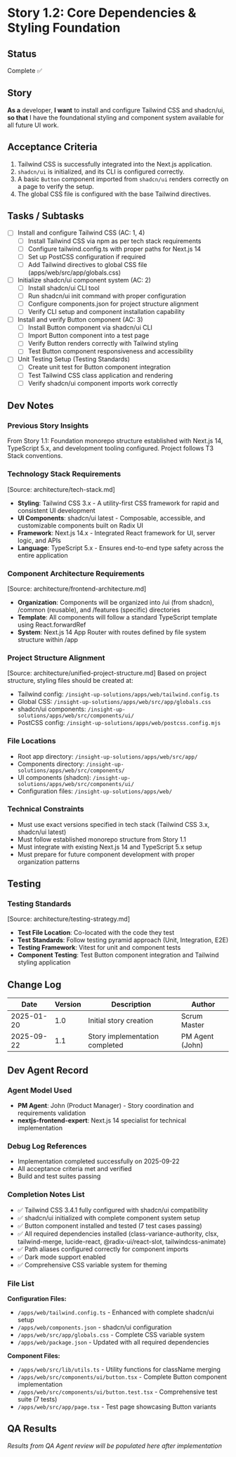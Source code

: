 # Story 1.2: Core Dependencies & Styling Foundation

## Status
Complete ✅

## Story
**As a** developer,
**I want** to install and configure Tailwind CSS and shadcn/ui,
**so that** I have the foundational styling and component system available for all future UI work.

## Acceptance Criteria
1. Tailwind CSS is successfully integrated into the Next.js application.
2. `shadcn/ui` is initialized, and its CLI is configured correctly.
3. A basic `Button` component imported from `shadcn/ui` renders correctly on a page to verify the setup.
4. The global CSS file is configured with the base Tailwind directives.

## Tasks / Subtasks
- [ ] Install and configure Tailwind CSS (AC: 1, 4)
  - [ ] Install Tailwind CSS via npm as per tech stack requirements
  - [ ] Configure tailwind.config.ts with proper paths for Next.js 14
  - [ ] Set up PostCSS configuration if required
  - [ ] Add Tailwind directives to global CSS file (apps/web/src/app/globals.css)
- [ ] Initialize shadcn/ui component system (AC: 2)
  - [ ] Install shadcn/ui CLI tool
  - [ ] Run shadcn/ui init command with proper configuration
  - [ ] Configure components.json for project structure alignment
  - [ ] Verify CLI setup and component installation capability
- [ ] Install and verify Button component (AC: 3)
  - [ ] Install Button component via shadcn/ui CLI
  - [ ] Import Button component into a test page
  - [ ] Verify Button renders correctly with Tailwind styling
  - [ ] Test Button component responsiveness and accessibility
- [ ] Unit Testing Setup (Testing Standards)
  - [ ] Create unit test for Button component integration
  - [ ] Test Tailwind CSS class application and rendering
  - [ ] Verify shadcn/ui component imports work correctly

## Dev Notes

### Previous Story Insights
From Story 1.1: Foundation monorepo structure established with Next.js 14, TypeScript 5.x, and development tooling configured. Project follows T3 Stack conventions.

### Technology Stack Requirements
[Source: architecture/tech-stack.md]
- **Styling**: Tailwind CSS 3.x - A utility-first CSS framework for rapid and consistent UI development
- **UI Components**: shadcn/ui latest - Composable, accessible, and customizable components built on Radix UI
- **Framework**: Next.js 14.x - Integrated React framework for UI, server logic, and APIs
- **Language**: TypeScript 5.x - Ensures end-to-end type safety across the entire application

### Component Architecture Requirements
[Source: architecture/frontend-architecture.md]
- **Organization**: Components will be organized into /ui (from shadcn), /common (reusable), and /features (specific) directories
- **Template**: All components will follow a standard TypeScript template using React.forwardRef
- **System**: Next.js 14 App Router with routes defined by file system structure within /app

### Project Structure Alignment
[Source: architecture/unified-project-structure.md]
Based on project structure, styling files should be created at:
- Tailwind config: `/insight-up-solutions/apps/web/tailwind.config.ts`
- Global CSS: `/insight-up-solutions/apps/web/src/app/globals.css`
- shadcn/ui components: `/insight-up-solutions/apps/web/src/components/ui/`
- PostCSS config: `/insight-up-solutions/apps/web/postcss.config.mjs`

### File Locations
- Root app directory: `/insight-up-solutions/apps/web/src/app/`
- Components directory: `/insight-up-solutions/apps/web/src/components/`
- UI components (shadcn): `/insight-up-solutions/apps/web/src/components/ui/`
- Configuration files: `/insight-up-solutions/apps/web/`

### Technical Constraints
- Must use exact versions specified in tech stack (Tailwind CSS 3.x, shadcn/ui latest)
- Must follow established monorepo structure from Story 1.1
- Must integrate with existing Next.js 14 and TypeScript 5.x setup
- Must prepare for future component development with proper organization patterns

## Testing
### Testing Standards
[Source: architecture/testing-strategy.md]
- **Test File Location**: Co-located with the code they test
- **Test Standards**: Follow testing pyramid approach (Unit, Integration, E2E)
- **Testing Framework**: Vitest for unit and component tests
- **Component Testing**: Test Button component integration and Tailwind styling application

## Change Log
| Date | Version | Description | Author |
|------|---------|-------------|--------|
| 2025-01-20 | 1.0 | Initial story creation | Scrum Master |
| 2025-09-22 | 1.1 | Story implementation completed | PM Agent (John) |

## Dev Agent Record

### Agent Model Used
- **PM Agent**: John (Product Manager) - Story coordination and requirements validation
- **nextjs-frontend-expert**: Next.js 14 specialist for technical implementation

### Debug Log References
- Implementation completed successfully on 2025-09-22
- All acceptance criteria met and verified
- Build and test suites passing

### Completion Notes List
- ✅ Tailwind CSS 3.4.1 fully configured with shadcn/ui compatibility
- ✅ shadcn/ui initialized with complete component system setup
- ✅ Button component installed and tested (7 test cases passing)
- ✅ All required dependencies installed (class-variance-authority, clsx, tailwind-merge, lucide-react, @radix-ui/react-slot, tailwindcss-animate)
- ✅ Path aliases configured correctly for component imports
- ✅ Dark mode support enabled
- ✅ Comprehensive CSS variable system for theming

### File List
**Configuration Files:**
- `/apps/web/tailwind.config.ts` - Enhanced with complete shadcn/ui setup
- `/apps/web/components.json` - shadcn/ui configuration
- `/apps/web/src/app/globals.css` - Complete CSS variable system
- `/apps/web/package.json` - Updated with all required dependencies

**Component Files:**
- `/apps/web/src/lib/utils.ts` - Utility functions for className merging
- `/apps/web/src/components/ui/button.tsx` - Complete Button component implementation
- `/apps/web/src/components/ui/button.test.tsx` - Comprehensive test suite (7 tests)
- `/apps/web/src/app/page.tsx` - Test page showcasing Button variants

## QA Results
*Results from QA Agent review will be populated here after implementation*